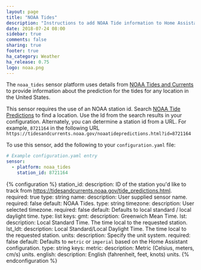 ```yaml
---
layout: page
title: "NOAA Tides"
description: "Instructions to add NOAA Tide information to Home Assistant."
date: 2018-07-24 08:00
sidebar: true
comments: false
sharing: true
footer: true
ha_category: Weather
ha_release: 0.75
logo: noaa.png
---
```


The `noaa_tides` sensor platform uses details from [NOAA Tides and Currents](https://tidesandcurrents.noaa.gov/api/) to provide information about the prediction for the tides for any location in the United States.

This sensor requires the use of an NOAA station id. Search [NOAA Tide Predictions](https://tidesandcurrents.noaa.gov/tide_predictions.html) to find a location. Use the Id from the search results in your configuration. Alternately, you can determine a station id from a URL. For example, `8721164` in the following URL `https://tidesandcurrents.noaa.gov/noaatidepredictions.html?id=8721164`

To use this sensor, add the following to your `configuration.yaml` file:

```yaml
# Example configuration.yaml entry
sensor:
  - platform: noaa_tides
    station_id: 8721164
```

{% configuration %}
station_id:
  description: ID of the station you'd like to track from https://tidesandcurrents.noaa.gov/tide_predictions.html.
  required: true
  type: string
name:
  description: User supplied sensor name.
  required: false
  default: NOAA Tides.
  type: string
timezone:
  description: User selected timezone.
  required: false
  default: Defaults to local standard / local daylight time.
  type: list
  keys:
    gmt:
      description: Greenwich Mean Time.
    lst:
      description: Local Standard Time. The time local to the requested station.
    lst_ldt:
      description: Local Standard/Local Daylight Time. The time local to the requested station.
units:
  description: Specify the unit system.
  required: false
  default: Defaults to `metric` or `imperial` based on the Home Assistant configuration.
  type: string
  keys:
    metric:
      description: Metric (Celsius, meters, cm/s) units.
    english:
      description: English (fahrenheit, feet, knots) units.
{% endconfiguration %}
